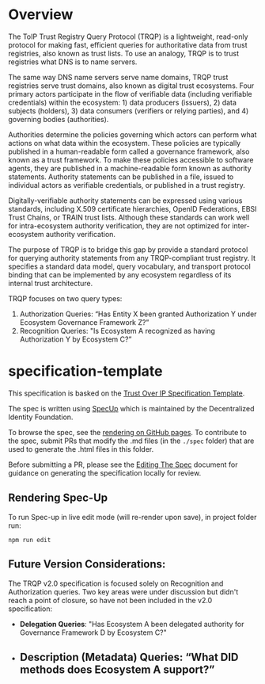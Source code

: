 # Overview

The ToIP Trust Registry Query Protocol (TRQP) is a lightweight, read-only
protocol for making fast, efficient queries for authoritative data from trust
registries, also known as trust lists. To use an analogy, TRQP is to trust
registries what DNS is to name servers.

The same way DNS name servers serve name domains, TRQP trust registries serve
trust domains, also known as digital trust ecosystems. Four primary actors
participate in the flow of verifiable data (including verifiable credentials)
within the ecosystem: 1) data producers (issuers), 2) data subjects (holders),
3) data consumers (verifiers or relying parties), and 4) governing bodies
(authorities).

Authorities determine the policies governing which actors can perform what
actions on what data within the ecosystem. These policies are typically
published in a human-readable form called a governance framework, also known as
a trust framework. To make these policies accessible to software agents, they
are published in a machine-readable form known as authority statements.
Authority statements can be published in a file, issued to individual actors as
verifiable credentials, or published in a trust registry.

Digitally-verifiable authority statements can be expressed using various
standards, including X.509 certificate hierarchies, OpenID Federations, EBSI
Trust Chains, or TRAIN trust lists. Although these standards can work well for
intra-ecosystem authority verification, they are not optimized for
inter-ecosystem authority verification.

The purpose of TRQP is to bridge this gap by provide a standard protocol for
querying authority statements from any TRQP-compliant trust registry. It
specifies a standard data model, query vocabulary, and transport protocol
binding that can be implemented by any ecosystem regardless of its internal
trust architecture.

TRQP focuses on two query types:

1. Authorization Queries: “Has Entity X been granted Authorization Y under
   Ecosystem Governance Framework Z?”
2. Recognition Queries: "Is Ecosystem A recognized as having Authorization Y by Ecosystem C?” 

# specification-template

This specification is basked on the [Trust Over IP Specification Template](https://github.com/trustoverip/specification-template).

The spec is written using [SpecUp](https://github.com/decentralized-identity/spec-up) which is maintained by the Decentralized Identity Foundation. 


To browse the spec, see the [rendering on GitHub pages](https://trustoverip.github.io/tswg-trust-registry-protocol/). To contribute to the spec, submit PRs that modify the .md files (in the `./spec` folder) that are used to generate the .html files in this folder.

Before submitting a PR, please see the [Editing The Spec](./EditingTheSpec.md) document for guidance on generating the specification locally for review.


## Rendering Spec-Up

To run Spec-up in live edit mode (will re-render upon save), in project folder run:

```
npm run edit
```

## Future Version Considerations:

The TRQP v2.0 specification is focused solely on Recognition and Authorization queries. Two key areas were under discussion but didn't reach a point of closure, so have not been included in the v2.0 specification:

- **Delegation Queries**: "Has Ecosystem A been delegated authority for Governance Framework D by Ecosystem C?"
- **Description (Metadata) Queries**: “What DID methods does Ecosystem A support?”
  - 


